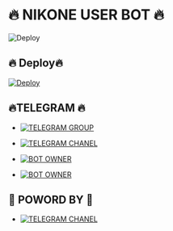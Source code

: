 # 🔥 NIKONE USER BOT 🔥

![Deploy](https://te.legra.ph/file/b4bcbd583c09e74f0a565.jpg)


## 🔥 Deploy🔥

[![Deploy](https://www.herokucdn.com/deploy/button.svg)](https://heroku.com/chamodbot/nikoneuserbots)

## 🔥TELEGRAM 🔥
- [![TELEGRAM GROUP](https://img.shields.io/badge/Telegram-Group-brightgreen)](https://t.me/Developernikoneteam)


- [![TELEGRAM CHANEL](https://img.shields.io/badge/Telegram-Channel-brightgreen)](https://t.me/Developersrilankan)

  
- [![BOT OWNER](https://img.shields.io/badge/BOT-OWNER-brightgreen)](https://t.me/chamod_deshan)


- [![BOT OWNER](https://img.shields.io/badge/BOT-SUPORT-brightgreen)](https://t.me/bimsaramalinga)

## 🚀 POWORD BY 🚀

- [![TELEGRAM CHANEL](https://img.shields.io/badge/🚀POWORD🚀-BY🔥-brightgreen)](https://t.me/Developersrilankan)

